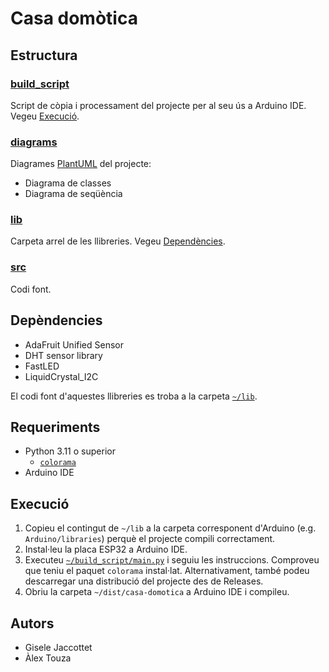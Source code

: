 # Casa domòtica

## Estructura

### [build_script](./build_script)

Script de còpia i processament del projecte per al seu ús a Arduino IDE. Vegeu [Execució](#execució).

### [diagrams](./diagrams)

Diagrames [PlantUML](https://plantuml.com/) del projecte:

- Diagrama de classes
- Diagrama de seqüència

### [lib](./lib)

Carpeta arrel de les llibreries. Vegeu [Dependències](#depèndencies).

### [src](./src)

Codi font.

## Depèndencies

- AdaFruit Unified Sensor
- DHT sensor library
- FastLED
- LiquidCrystal_I2C

El codi font d'aquestes llibreries es troba a la carpeta [`~/lib`](./lib).

## Requeriments

- Python 3.11 o superior
    - [`colorama`](https://pypi.org/project/colorama/)
- Arduino IDE

## Execució

1. Copieu el contingut de `~/lib` a la carpeta corresponent d'Arduino (e.g. `Arduino/libraries`) perquè el projecte
   compili correctament.
2. Instal·leu la placa ESP32 a Arduino IDE.
2. Executeu [`~/build_script/main.py`](./build_script/main.py) i seguiu les instruccions. Comproveu que teniu el
   paquet `colorama` instal·lat. Alternativament, també podeu descarregar una distribució del projecte des de Releases.
3. Obriu la carpeta `~/dist/casa-domotica` a Arduino IDE i compileu.

## Autors

- Gisele Jaccottet
- Àlex Touza